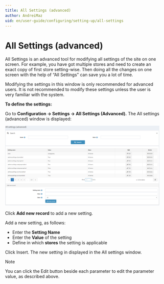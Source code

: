 ```yaml
---
title: All Settings (advanced)
author: AndreiMaz
uid: en/user-guide/configuring/setting-up/all-settings
---
```


# All Settings (advanced)

All Settings is an advanced tool for modifying all settings of the site on one screen. For example, you have got multiple stores and need to create an exact copy of first store setting-wise. Then doing all the changes on one screen with the help of “All Settings” can save you a lot of time.

Modifying the settings in this window is only recommended for advanced users. It is not recommended to modify these settings unless the user is very familiar with the system.

**To define the settings:**

Go to **Configuration → Settings → All Settings (Advanced).** The All settings (advanced) window is displayed:

![allsettings](_static/all-settings/allsettings.png)

Click **Add new record** to add a new setting.

Add a new setting, as follows:

* Enter the **Setting Name**
* Enter the **Value** of the setting
* Define in which **stores** the setting is applicable

Click Insert. The new setting in displayed in the All settings window.

> [!NOTE]
> You can click the Edit button beside each parameter to edit the parameter value, as described above.
